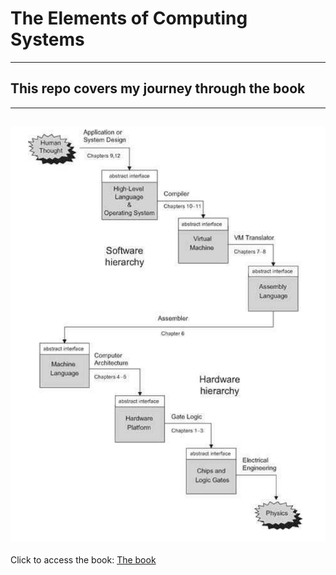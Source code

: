 # The Elements of Computing Systems
---
## This repo covers my journey through the book
---
![](assets/nand2tetris.png)
---
Click to access the book:
[The book](assets/The%20Elements%20of%20Computing%20Systems.pdf)